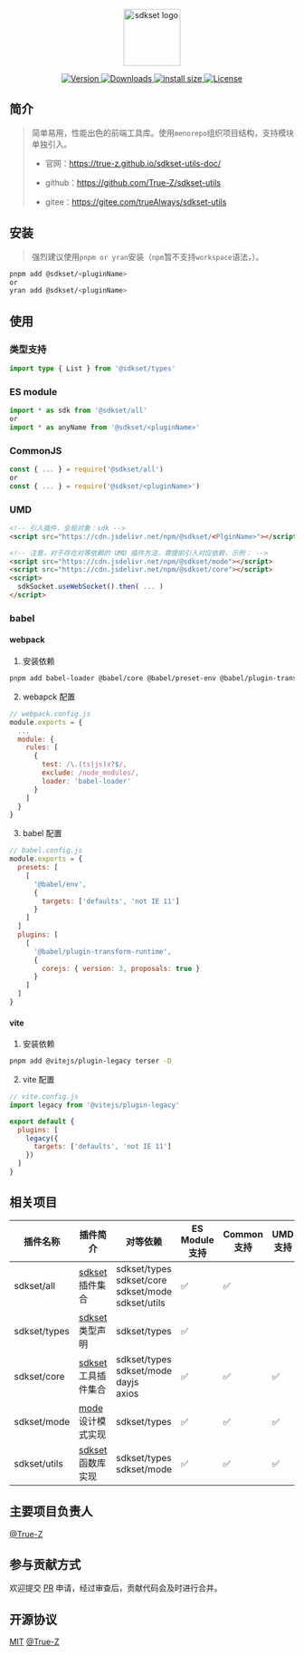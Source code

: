 <p align="center"><a href="https://true-z.github.io/sdkset-utils-doc/" target="_blank" rel="noopener noreferrer"><img width="100" src="https://true-z.github.io/sdkset-utils-doc/tools.png" alt="sdkset logo"></a></p>

<p class="shields" align="center">
	<a href="https://www.npmjs.com/package/@sdkset/utils">
    <img src="https://img.shields.io/npm/v/@sdkset/utils.svg?sanitize=true" alt="Version">
  </a>
  <a href="https://npmcharts.com/compare/@sdkset/utils?minimal=true">
    <img src="https://img.shields.io/npm/dm/@sdkset/utils.svg?sanitize=true" alt="Downloads">
  </a>
  <a href="https://packagephobia.com/result?p=@sdkset/utils">
		<img src="https://packagephobia.com/badge?p=@sdkset/utils" alt="install size">
  </a>
  <a href="https://www.npmjs.com/package/@sdkset/utils">
    <img src="https://img.shields.io/npm/l/@sdkset/utils.svg?sanitize=true" alt="License">
  </a>
</p>


## 简介

> 简单易用，性能出色的前端工具库。使用`menorepo`组织项目结构，支持模块单独引入。
>
> - 官网：https://true-z.github.io/sdkset-utils-doc/
>
> - github：https://github.com/True-Z/sdkset-utils
> - gitee：https://gitee.com/trueAlways/sdkset-utils

## 安装

> 强烈建议使用`pnpm or yran`安装（`npm`暂不支持`workspace`语法，）。

```sh
pnpm add @sdkset/<pluginName>
or
yran add @sdkset/<pluginName>
```

## 使用

### 类型支持

```typescript
import type { List } from '@sdkset/types'
```

### ES module

```typescript
import * as sdk from '@sdkset/all'
or
import * as anyName from '@sdkset/<pluginName>'
```

### CommonJS

```typescript
const { ... } = require('@sdkset/all')
or
const { ... } = require('@sdkset/<pluginName>')
```

### UMD

```html
<!-- 引入插件，全局对象：sdk -->
<script src="https://cdn.jsdelivr.net/npm/@sdkset/<PlginName>"></script>

<!-- 注意，对于存在对等依赖的 UMD 插件方法，需提前引入对应依赖，示例： -->
<script src="https://cdn.jsdelivr.net/npm/@sdkset/mode"></script>
<script src="https://cdn.jsdelivr.net/npm/@sdkset/core"></script>
<script>
  sdkSocket.useWebSocket().then( ... )
</script>
```

### babel

#### webpack

1. 安装依赖

```sh
pnpm add babel-loader @babel/core @babel/preset-env @babel/plugin-transform-runtime @babel/runtime-corejs3 -D
```

2. webapck 配置

```js
// webpack.config.js
module.exports = {
  ...
  module: {
    rules: [
      {
        test: /\.(ts|js)x?$/,
        exclude: /node_modules/,
        loader: 'babel-loader'
      }
    ]
  }
}
```

3. babel 配置

```js
// babel.config.js
module.exports = {
  presets: [
    [
      '@babel/env',
      {
        targets: ['defaults', 'not IE 11']
      }
    ]
  ]
  plugins: [
    [
      '@babel/plugin-transform-runtime',
      {
        corejs: { version: 3, proposals: true }
      }
    ]
  ]
}
```

#### vite

1. 安装依赖

```sh
pnpm add @vitejs/plugin-legacy terser -D
```

2. vite 配置

```js
// vite.config.js
import legacy from '@vitejs/plugin-legacy'

export default {
  plugins: [
    legacy({
      targets: ['defaults', 'not IE 11']
    })
  ]
}
```

## 相关项目

| 插件名称     | 插件简介                                                     | 对等依赖                                                     | ES Module 支持 | Common 支持 | UMD 支持 |
| ------------ | ------------------------------------------------------------ | ------------------------------------------------------------ | -------------- | ----------- | -------- |
| sdkset/all   | [sdkset](https://www.npmjs.com/search?q=%40sdkset) 插件集合  | sdkset/types<br />sdkset/core<br />sdkset/mode<br />sdkset/utils | &#x2705;       | &#x2705;    |          |
| sdkset/types | [sdkset](https://www.npmjs.com/search?q=%40sdkset) 类型声明  | sdkset/types                                                 | &#x2705;       |             |          |
| sdkset/core  | [sdkset](https://www.npmjs.com/search?q=%40sdkset) 工具插件集合 | sdkset/types<br />sdkset/mode<br />dayjs<br />axios          | &#x2705;       | &#x2705;    | &#x2705; |
| sdkset/mode  | [mode](https://refactoringguru.cn/design-patterns/catalog) 设计模式实现 | sdkset/types                                                 | &#x2705;       | &#x2705;    | &#x2705; |
| sdkset/utils | [sdkset](https://www.npmjs.com/search?q=%40sdkset) 函数库实现 | sdkset/types<br />sdkset/mode                                | &#x2705;       | &#x2705;    | &#x2705; |

## 主要项目负责人

[@True-Z](https://github.com/True-Z/)

## 参与贡献方式

欢迎提交 [PR](https://github.com/True-Z/sdkset-utils/pulls) 申请，经过审查后，贡献代码会及时进行合并。

## 开源协议

[MIT](https://github.com/True-Z/sdkset-utils/blob/master/LICENCE.md) [@True-Z](https://github.com/True-Z/)
